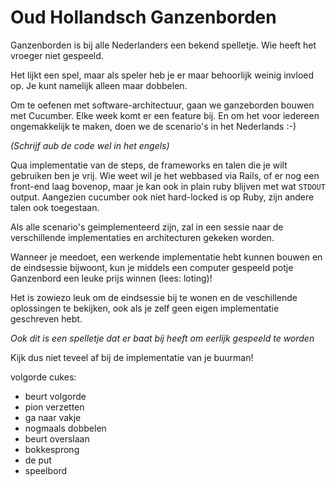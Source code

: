 Oud Hollandsch Ganzenborden
===========================

Ganzenborden is bij alle Nederlanders een bekend spelletje. Wie heeft
het vroeger niet gespeeld.

Het lijkt een spel, maar als speler heb je er maar behoorlijk weinig
invloed op. Je kunt namelijk alleen maar dobbelen.

Om te oefenen met software-architectuur, gaan we ganzeborden bouwen met
Cucumber. Elke week komt er een feature bij. En om het voor iedereen
ongemakkelijk te maken, doen we de scenario's in het Nederlands :-)

_(Schrijf aub de code wel in het engels)_

Qua implementatie van de steps, de frameworks en talen die je wilt
gebruiken ben je vrij. Wie weet wil je het webbased via Rails, of er nog
een front-end laag bovenop, maar je kan ook in plain ruby blijven met
wat `STDOUT` output. Aangezien cucumber ook niet hard-locked is op Ruby,
zijn andere talen ook toegestaan.

Als alle scenario's geimplementeerd zijn, zal in een sessie naar de
verschillende implementaties en architecturen gekeken worden.

Wanneer je meedoet, een werkende implementatie hebt kunnen bouwen en de
eindsessie bijwoont, kun je middels een computer gespeeld potje
Ganzenbord een leuke prijs winnen (lees: loting)!

Het is zowiezo leuk om de eindsessie bij te wonen en de veschillende
oplossingen te bekijken, ook als je zelf geen eigen implementatie
geschreven hebt.

*Ook dit is een spelletje dat er baat bij heeft om eerlijk gespeeld te
worden*

Kijk dus niet teveel af bij de implementatie van je buurman!




volgorde cukes:

- beurt volgorde
- pion verzetten
- ga naar vakje
- nogmaals dobbelen
- beurt overslaan
- bokkesprong
- de put
- speelbord

